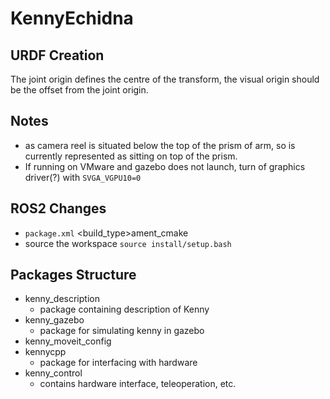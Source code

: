 # KennyEchidna

## URDF Creation
The joint origin defines the centre of the transform, the visual origin should be the offset from the joint origin.


## Notes
- as camera reel is situated below the top of the prism of arm, so is currently represented as sitting on top of the prism. 
- If running on VMware and gazebo does not launch, turn of graphics driver(?) with `SVGA_VGPU10=0`


## ROS2 Changes
- `package.xml` <build_type>ament_cmake
- source the workspace `source install/setup.bash`



## Packages Structure

- kenny_description
    - package containing description of Kenny
- kenny_gazebo
    - package for simulating kenny in gazebo
- kenny_moveit_config
- kennycpp
    - package for interfacing with hardware
- kenny_control
    - contains hardware interface, teleoperation, etc.